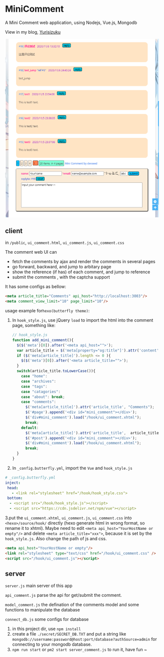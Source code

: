 # MiniComment

A Mini Comment web application, using Nodejs, Vue.js,  Mongodb

View  in my blog,  [Yurisizuku](https://blog.yuris.ml/comments/)

![minicomment_v0.7](screentshot/minicomment_v0.7.png)

## client

in  `/public`,  `ui_comment.html`, `ui_comment.js`, `ui_comment.css`

The comment web UI can  

- fetch the comments by ajax and render the comments in several pages
- go forward, backward, and jump to arbitary page
- show the reference (if has) of each comment, and jump to reference
- submit the comments , with the captcha support

It has some configs as bellow:

```html
<meta article_title="Comments" api_host="http://localhost:3003"/>
<meta comment_view_limit="10" page_limit="10"/>
```

usage example for`hexo(butterfly theme)`:

1. In `hook_style.js`, use  jQuery  `load` to import the html into the comment page, something like:

   ```javascript
   // hook_style.js
   function add_mini_comment(){
     $($('meta')[0]).after('<meta api_host="">');
     var article_title = $('meta[property="og:title"]').attr('content');
     if ($('meta[article_title]').length <= 0 ){
       $($('meta')[0]).after('<meta article_title="">');
     }
     switch(article_title.toLowerCase()){
       case "home":
       case "archives":
       case "tags":
       case "catagories":
       case "about": break;
       case "comments":
         $('meta[article_title]').attr('article_title', "Comments");
         $('#page').append('<div id="mini_comment"></div>');
         $('div#mini_comment').load("/hook/ui_comment.xhtml");
         break;
       default:
         $('meta[article_title]').attr('article_title',  article_title);
         $('#post').append('<div id="mini_comment"></div>');
         $('div#mini_comment').load("/hook/ui_comment.xhtml");
         break;
     }
   }
   ```

2. In `_config.butterfly.yml`,   import the `Vue` and `hook_style.js`

```yml
# _config.butterfly.yml 
inject:
 head:
   - <link rel="stylesheet" href="/hook/hook_style.css">
 bottom:
  - <script src="/hook/hook_style.js"></script>
  - <script src="https://cdn.jsdelivr.net/npm/vue"></script>
```

3.put the `ui_comment.xhtml`, `ui_comment.js`, `ui_comment.css` into `<hexo>/source/hook/` directly (hexo generate html in wrong format, so rename it to xhtml). Maybe need to edit `<meta api_host="YourHostName or empty"/>` and delete `<meta article_title="xxx">`, because it is set by the `hook_style.js`. Also change the path of js and css.

```html
<meta api_host="YourHostName or empty"/> 
<link rel="stylesheet" type="text/css" href="/hook/ui_comment.css" />
<script src="/hook/ui_comment.js"></script>
```

## server

`server.js`  main server of this app

`api_comment.js` parse the api for get/submit the comment.

`model_comment.js`  the defination of the comments model and some functions to manipulate the database

`connect_db.js` some configs for database

1. in this project dir, use `npm install`
2. create a file `./secret/SECRET_DB.TXT` and put a  string like `mongodb://username:password@host:port/database?authSource=admin` for connecting to your mongodb database.
3. `npm run start` or `pm2 start server_comment.js` to run it, have fun ~
